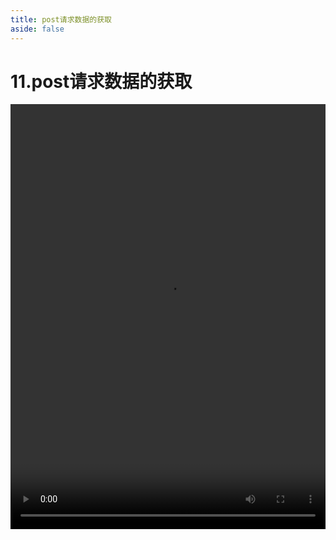 ```yaml
---
title: post请求数据的获取
aside: false
---
```


# 11.post请求数据的获取

<video autoplay src="http://qn.chinavanes.com/nodejs/module-3/11.post请求数据的获取.mp4" controls controlsList="nodownload" width="100%" height="680"/>

